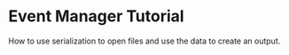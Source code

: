 # Event Manager Tutorial

How to use serialization to open files and use the data to create an output.
